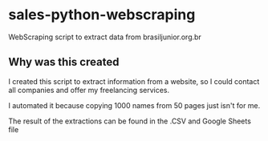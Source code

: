 # sales-python-webscraping
WebScraping script to extract data from brasiljunior.org.br

## Why was this created
I created this script to extract information from a website, so I could contact all companies and offer my freelancing services.

I automated it because copying 1000 names from 50 pages just isn't for me.

The result of the extractions can be found in the .CSV and Google Sheets file

